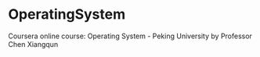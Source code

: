 # OperatingSystem
Coursera online course:
Operating System - Peking University
by Professor Chen Xiangqun
